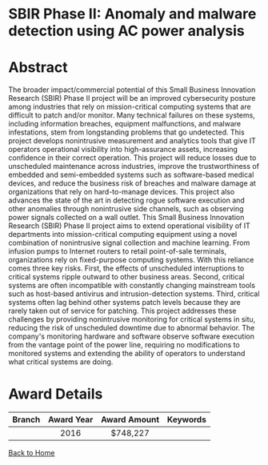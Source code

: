 
SBIR Phase II: Anomaly and malware detection using AC power analysis
====================================================================

# Abstract


The broader impact/commercial potential of this Small Business Innovation Research (SBIR) Phase II project will be an improved cybersecurity posture among industries that rely on mission-critical computing systems that are difficult to patch and/or monitor. Many technical failures on these systems, including information breaches, equipment malfunctions, and malware infestations, stem from longstanding problems that go undetected. This project develops nonintrusive measurement and analytics tools that give IT operators operational visibility into high-assurance assets, increasing confidence in their correct operation. This project will reduce losses due to unscheduled maintenance across industries, improve the trustworthiness of embedded and semi-embedded systems such as software-based medical devices, and reduce the business risk of breaches and malware damage at organizations that rely on hard-to-manage devices. This project also advances the state of the art in detecting rogue software execution and other anomalies through nonintrusive side channels, such as observing power signals collected on a wall outlet. This Small Business Innovation Research (SBIR) Phase II project aims to extend operational visibility of IT departments into mission-critical computing equipment using a novel combination of nonintrusive signal collection and machine learning. From infusion pumps to Internet routers to retail point-of-sale terminals, organizations rely on fixed-purpose computing systems. With this reliance comes three key risks. First, the effects of unscheduled interruptions to critical systems ripple outward to other business areas. Second, critical systems are often incompatible with constantly changing mainstream tools such as host-based antivirus and intrusion-detection systems. Third, critical systems often lag behind other systems patch levels because they are rarely taken out of service for patching. This project addresses these challenges by providing nonintrusive monitoring for critical systems in situ, reducing the risk of unscheduled downtime due to abnormal behavior. The company's monitoring hardware and software observe software execution from the vantage point of the power line, requiring no modifications to monitored systems and extending the ability of operators to understand what critical systems are doing.  

# Award Details

|Branch|Award Year|Award Amount|Keywords|
| :---: | :---: | :---: | :---: |
||2016|$748,227||
  
  


[Back to Home](https://github.com/chrischow/dod_sbir_awards#226)